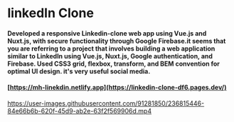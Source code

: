 # linkedIn Clone 

#### Developed a responsive Linkedin-clone web app using Vue.js and Nuxt.js, with secure functionality through Google Firebase.it seems that you are referring to a project that involves building a web application similar to LinkedIn using Vue.js, Nuxt.js, Google authentication, and Firebase. Used CSS3 grid, flexbox, transform, and BEM convention for optimal UI design. it's very useful social media.


#### [https://mh-linekdin.netlify.app](https://linkedin-clone-df6.pages.dev/)

https://user-images.githubusercontent.com/91281850/236815446-84e66b6b-620f-45d9-ab2e-63f2f569906d.mp4

